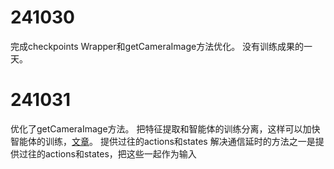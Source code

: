 # 241030
完成checkpoints Wrapper和getCameraImage方法优化。
没有训练成果的一天。
# 241031
优化了getCameraImage方法。
把特征提取和智能体的训练分离，这样可以加快智能体的训练，[文章](https://arxiv.org/pdf/1901.08651#page=1.29)。
提供过往的actions和states
解决通信延时的方法之一是提供过往的actions和states，把这些一起作为输入